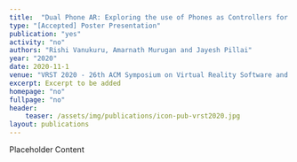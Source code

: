 ```yaml
---
title:  "Dual Phone AR: Exploring the use of Phones as Controllers for Mobile Augmented Reality"
type: "[Accepted] Poster Presentation"
publication: "yes"
activity: "no"
authors: "Rishi Vanukuru, Amarnath Murugan and Jayesh Pillai"
year: "2020"
date: 2020-11-1
venue: "VRST 2020 - 26th ACM Symposium on Virtual Reality Software and Technology, Virtual (previously Ottawa, Canada)"
excerpt: Excerpt to be added
homepage: "no"
fullpage: "no"
header:
    teaser: /assets/img/publications/icon-pub-vrst2020.jpg
layout: publications    
---
```


Placeholder Content